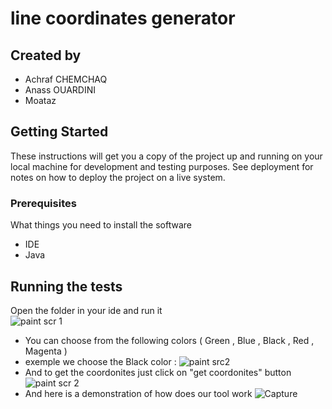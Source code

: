 # line coordinates generator

## Created by 
 * Achraf CHEMCHAQ
 * Anass OUARDINI 
 * Moataz 

## Getting Started

These instructions will get you a copy of the project up and running on your local machine for development and testing purposes. See deployment for notes on how to deploy the project on a live system.


### Prerequisites

What things you need to install the software
	
 * IDE 
 * Java 
 
## Running the tests
Open the folder in your ide and run it  
![paint scr 1](https://user-images.githubusercontent.com/59536320/71785016-06774d00-2ffb-11ea-89ef-ae2f16f3308c.PNG)
 * You can choose from the following colors ( Green , Blue , Black , Red , Magenta ) 
 * exemple we choose the Black color :
 ![paint src2](https://user-images.githubusercontent.com/59536320/71785041-52c28d00-2ffb-11ea-8f31-87feb47a48b0.PNG)
* And to get the coordonites just click on "get coordonites" button 
![paint scr 2](https://user-images.githubusercontent.com/59536320/71785048-59e99b00-2ffb-11ea-8383-3f4a803ab2f3.PNG)
* And here is a demonstration of how does our tool work
![Capture](https://user-images.githubusercontent.com/59536320/71785086-cb294e00-2ffb-11ea-8de3-994699f4d7e7.png)

